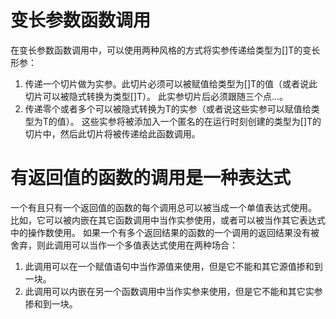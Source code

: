 # 变长参数函数调用

在变长参数函数调用中，可以使用两种风格的方式将实参传递给类型为[]T的变长形参：
1. 传递一个切片做为实参。此切片必须可以被赋值给类型为[\]T的值（或者说此切片可以被隐式转换为类型[]T）。 此实参切片后必须跟随三个点...。
2. 传递零个或者多个可以被隐式转换为T的实参（或者说这些实参可以赋值给类型为T的值）。 这些实参将被添加入一个匿名的在运行时刻创建的类型为[]T的切片中，然后此切片将被传递给此函数调用。

# 有返回值的函数的调用是一种表达式

一个有且只有一个返回值的函数的每个调用总可以被当成一个单值表达式使用。 比如，它可以被内嵌在其它函数调用中当作实参使用，或者可以被当作其它表达式中的操作数使用。
如果一个有多个返回结果的函数的一个调用的返回结果没有被舍弃，则此调用可以当作一个多值表达式使用在两种场合：
1. 此调用可以在一个赋值语句中当作源值来使用，但是它不能和其它源值掺和到一块。
2. 此调用可以内嵌在另一个函数调用中当作实参来使用，但是它不能和其它实参掺和到一块。
